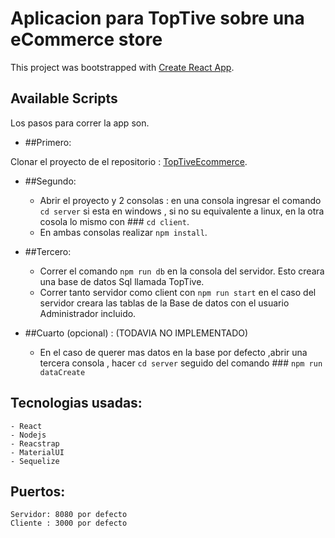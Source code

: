 # Aplicacion para TopTive sobre una eCommerce store

This project was bootstrapped with [Create React App](https://github.com/facebook/create-react-app).

## Available Scripts

Los pasos para correr la app son.

- ##Primero:

 Clonar el proyecto de el repositorio : [TopTiveEcommerce](https://github.com/facebook/create-react-app).

- ##Segundo:
    - Abrir el proyecto y 2 consolas :  en una consola ingresar el comando  `cd server` si esta en windows , si no su equivalente a linux, en la otra cosola lo mismo con ### `cd client`.
    - En ambas consolas realizar `npm install`.
  
- ##Tercero: 
    - Correr el comando `npm run db` en la consola del servidor. Esto creara una base de datos Sql llamada TopTive.
    - Correr tanto servidor como client con `npm run start` en el caso del servidor creara las tablas de la Base de datos con el usuario Administrador incluido.

- ##Cuarto (opcional) : (TODAVIA NO IMPLEMENTADO)
    - En el caso de  querer mas  datos en la base por defecto ,abrir una tercera consola  , hacer `cd server` seguido del comando ### `npm run dataCreate`
    

## Tecnologias usadas:
    - React
    - Nodejs
    - Reacstrap
    - MaterialUI
    - Sequelize

## Puertos:
    Servidor: 8080 por defecto
    Cliente : 3000 por defecto